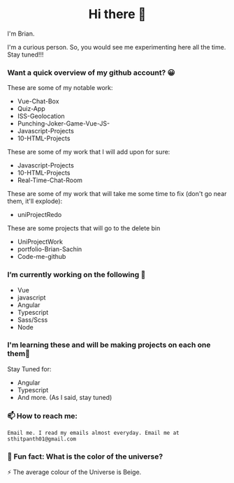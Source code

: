 <h1 align="center">Hi there 👋</h1>

I'm Brian.

I'm a curious person. So, you would see me experimenting here all the time. Stay tuned!!!

### Want a quick overview of my github account? 😀

   These are some of my notable work:
   
   - Vue-Chat-Box
   - Quiz-App
   - ISS-Geolocation
   - Punching-Joker-Game-Vue-JS-
   - Javascript-Projects
   - 10-HTML-Projects
   
   These are some of my work that I will add upon for sure:
   
   - Javascript-Projects
   - 10-HTML-Projects
   - Real-Time-Chat-Room
   
   These are some of my work that will take me some time to fix (don't go near them, it'll explode):
   
   - uniProjectRedo
   
   These are some projects that will go to the delete bin
   
   - UniProjectWork
   - portfolio-Brian-Sachin
   - Code-me-github

### I’m currently working on the following 🔭

   - Vue
   - javascript
   - Angular
   - Typescript
   - Sass/Scss
   - Node

### I'm learning these and will be making projects on each one them🌱
   
   Stay Tuned for:

   - Angular
   - Typescript
   - And more. (As I said, stay tuned)
    
 
### 📫 How to reach me: 

    Email me. I read my emails almost everyday. Email me at sthitpanth01@gmail.com
    
  <!--  
### 💬 Ask me about:

    See my Portfolio. My resume is attached within. Its where it should be. Read the Portfolio's README.md for more info. -->

### 🤔 Fun fact: What is the color of the universe? 
    
   ⚡ The average colour of the Universe is Beige. 
   
    
    
    
<!--
**BrianSteel/BrianSteel** is a ✨ _special_ ✨ repository because its `README.md` (this file) appears on your GitHub profile.

Here are some ideas to get you started:


- 🌱 I’m currently learning ...
- 👯 I’m looking to collaborate on ...
- 🤔 I’m looking for help with ...
- 💬 Ask me about ...
- 📫 How to reach me: ...
- 😄 Pronouns: ...
- ⚡ Fun fact: ...
-->

